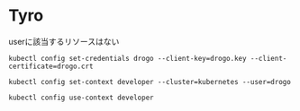 # Tyro

userに該当するリソースはない

```shell
kubectl config set-credentials drogo --client-key=drogo.key --client-certificate=drogo.crt

kubectl config set-context developer --cluster=kubernetes --user=drogo

kubectl config use-context developer
```
